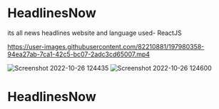 # HeadlinesNow

its all news headlines website and language used- ReactJS 



https://user-images.githubusercontent.com/82210881/197980358-94ea27ab-7ca1-42c5-bc07-2adc3cd65007.mp4




![Screenshot 2022-10-26 124435](https://user-images.githubusercontent.com/82210881/197980694-88d33569-319b-439a-8d01-b5cdc7d31046.png)
![Screenshot 2022-10-26 124600](https://user-images.githubusercontent.com/82210881/197980725-5f597aa7-3b00-4207-b2b9-8db06e465960.png)
# HeadlinesNow

